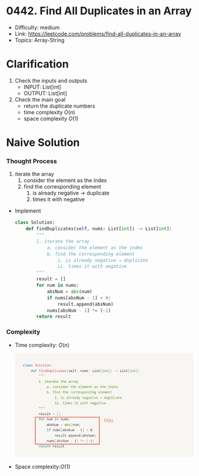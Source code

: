 # 0442. Find All Duplicates in an Array

- Difficulty: medium
- Link: https://leetcode.com/problems/find-all-duplicates-in-an-array
- Topics: Array-String

# Clarification

1. Check the inputs and outputs
    - INPUT: List[int]
    - OUTPUT: List[int]
2. Check the main goal
    - return the duplicate numbers
    - time complexity $O(n)$
    - space complexity $O(1)$

# Naive Solution

### Thought Process

1. iterate the array
    1. consider the element as the index
    2. find the corresponding element 
        1. is already negative → duplicate
        2. times it with negative
- Implement
    
    ```python
    class Solution:
        def findDuplicates(self, nums: List[int]) -> List[int]:
            """
            1. iterate the array
                a. consider the element as the index
                b. find the corresponding element 
                    i. is already negative → duplicate
                    ii. times it with negative
            """
            result = []
            for num in nums:
                absNum = abs(num)
                if nums[absNum - 1] < 0:
                    result.append(absNum)
                nums[absNum - 1] *= (-1)
            return result
    ```
    

### Complexity

- Time complexity: $O(n)$
    
    ![Untitled](./Untitled.png)
    
- Space complexity:$O(1)$